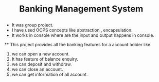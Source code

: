 # <p align="center">Banking Management System</p>

- It was group project.
- I have used OOPS concepts like abstraction , encapsulation.
- It works in console where are the input and output happens in console.

** This project provides all the banking features for a account holder like
  1. we can open a new account.
  2. It has feature of balance enquiry.
  3. we can deposit and withdraw.
  4. we can close an account.
  5. we can get information of all account.
